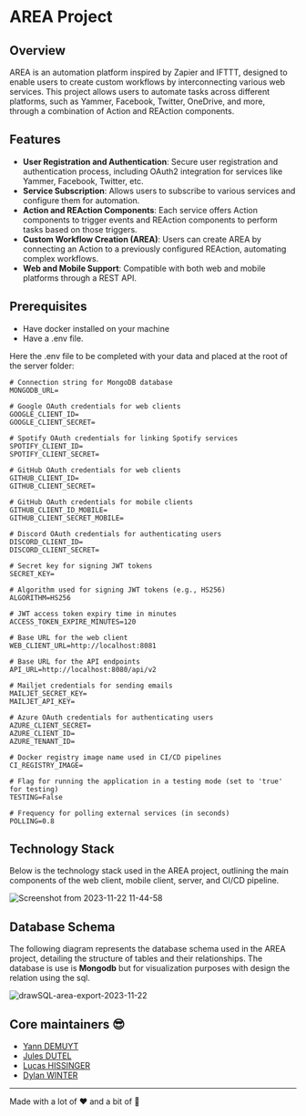 # AREA Project

## Overview

AREA is an automation platform inspired by Zapier and IFTTT, designed to enable users to create custom workflows by interconnecting various web services. This project allows users to automate tasks across different platforms, such as Yammer, Facebook, Twitter, OneDrive, and more, through a combination of Action and REAction components.

## Features

- **User Registration and Authentication**: Secure user registration and authentication process, including OAuth2 integration for services like Yammer, Facebook, Twitter, etc.
- **Service Subscription**: Allows users to subscribe to various services and configure them for automation.
- **Action and REAction Components**: Each service offers Action components to trigger events and REAction components to perform tasks based on those triggers.
- **Custom Workflow Creation (AREA)**: Users can create AREA by connecting an Action to a previously configured REAction, automating complex workflows.
- **Web and Mobile Support**: Compatible with both web and mobile platforms through a REST API.

Prerequisites
-------------

* Have docker installed on your machine
* Have a .env file.

Here the .env file to be completed with your data and placed at the root of the server folder:

```.env
# Connection string for MongoDB database
MONGODB_URL=

# Google OAuth credentials for web clients
GOOGLE_CLIENT_ID=
GOOGLE_CLIENT_SECRET=

# Spotify OAuth credentials for linking Spotify services
SPOTIFY_CLIENT_ID=
SPOTIFY_CLIENT_SECRET=

# GitHub OAuth credentials for web clients
GITHUB_CLIENT_ID=
GITHUB_CLIENT_SECRET=

# GitHub OAuth credentials for mobile clients
GITHUB_CLIENT_ID_MOBILE=
GITHUB_CLIENT_SECRET_MOBILE=

# Discord OAuth credentials for authenticating users
DISCORD_CLIENT_ID=
DISCORD_CLIENT_SECRET=

# Secret key for signing JWT tokens
SECRET_KEY=

# Algorithm used for signing JWT tokens (e.g., HS256)
ALGORITHM=HS256

# JWT access token expiry time in minutes
ACCESS_TOKEN_EXPIRE_MINUTES=120

# Base URL for the web client
WEB_CLIENT_URL=http://localhost:8081

# Base URL for the API endpoints
API_URL=http://localhost:8080/api/v2

# Mailjet credentials for sending emails
MAILJET_SECRET_KEY=
MAILJET_API_KEY=

# Azure OAuth credentials for authenticating users
AZURE_CLIENT_SECRET=
AZURE_CLIENT_ID=
AZURE_TENANT_ID=

# Docker registry image name used in CI/CD pipelines
CI_REGISTRY_IMAGE=

# Flag for running the application in a testing mode (set to 'true' for testing)
TESTING=False

# Frequency for polling external services (in seconds)
POLLING=0.8
```

## Technology Stack

Below is the technology stack used in the AREA project, outlining the main components of the web client, mobile client, server, and CI/CD pipeline.

![Screenshot from 2023-11-22 11-44-58](https://github.com/EpitechPromo2026/B-DEV-500-LYN-5-1-area-kevin.carttigueane/assets/91593713/460b7772-5e55-4c6e-b604-9eccf093b1f3)

## Database Schema

The following diagram represents the database schema used in the AREA project, detailing the structure of tables and their relationships.
The database is use is **Mongodb** but for visualization purposes with design the relation using the sql.

![drawSQL-area-export-2023-11-22](https://github.com/EpitechPromo2026/B-DEV-500-LYN-5-1-area-kevin.carttigueane/assets/91593713/084b12c2-ff67-4061-b014-cb7e69d38365)


## Core maintainers :sunglasses:

- [Yann DEMUYT](https://github.com/demisIsTired)
- [Jules DUTEL](https://github.com/jvlxz)
- [Lucas HISSINGER](https://github.com/LucasHissinger)
- [Dylan WINTER](https://github.com/DylanWTR)

---

Made with a lot of :heart: and a bit of :brain:
